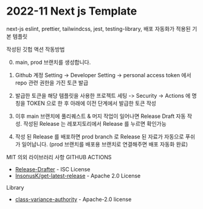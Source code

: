 # 2022-11 Next js Template

next-js eslint, prettier, tailwindcss, jest, testing-library, 배포 자동화가 적용된 기본 템플릿 


작성된 깃헙 액션 작동방법

0. main, prod 브랜치를 생성합니다.

1. Github 계정 Setting -> Developer Setting -> personal access token 에서 repo 관련 권한을 가진 토큰 발급

2. 발급한 토큰을 해당 템플릿을 사용한 프로젝트 세팅 -> Security -> Actions 에 명칭을 TOKEN 으로 한 후 아래에 이전 단계에서 발급한 토큰 작성

3. 이후 main 브랜치에 풀리퀘스트 & 머지 작업이 일어나면 Release Draft 자동 작성. 작성된 Release 는 레포지토리에서 Release 를 누르면 확인가능

4. 작성 된 Release 를 배포하면 prod branch 로 Release 된 자료가 자동으로 푸쉬가 일어납니다. (prod 브랜치를 배포용 브랜치로 연결해주면 배포 자동화 완료)


MIT 의외 라이브러리 사항
GITHUB ACTIONS 
- [Release-Drafter](https://github.com/release-drafter/release-drafter) - ISC License
- [InsonusK/get-latest-release](https://github.com/InsonusK/get-latest-release) - Apache 2.0 License

Library 
- [class-variance-authority](https://github.com/joe-bell/cva) - Apache-2.0 license


